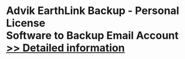 # Advik EarthLink Backup - Personal License<br />Software to Backup Email Account<br />[>> Detailed information](https://secure.shareit.com/shareit/product.html?productid=300809437&affiliateid=200057808)